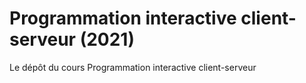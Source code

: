 # Programmation interactive client-serveur (2021)
Le dépôt du cours Programmation interactive client-serveur
